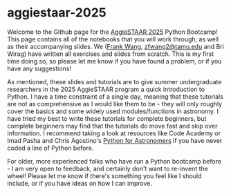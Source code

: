 # aggiestaar-2025
Welcome to the Github page for the [AggieSTAAR 2025](https://instrumentation.tamu.edu/aggiestaar/) Python Bootcamp! This page contains all of the notebooks that you will work through, as well as their accompanying slides. We ([Frank Wang](tx.ag/zfwang), [zfwang2@tamu.edu](zfwang2@tamu.edu) and Bri Wirag) have written all exercises and slides from scratch. This is my first time doing so, so please let me know if you have found a problem, or if you have any suggestions!

As mentioned, these slides and tutorials are to give summer undergraduate researchers in the 2025 AggieSTAAR program a quick introduction to Python. I have a time constraint of a single day, meaning that these tutorials are not as comprehensive as I would like them to be - they will only roughly cover the basics and some widely used modules/functions in astronomy. I have tried my best to write these tutorials for complete beginners, but complete beginners may find that the tutorials do move fast and skip over information. I recommend taking a look at resources like Code Academy or Imad Pasha and Chris Agostino's [Python for Astronomers](https://prappleizer.github.io/textbook.pdf) if you have never coded a line of Python before. 

For older, more experienced folks who have run a Python bootcamp before - I am very open to feedback, and certainly don't want to re-invent the wheel! Please let me know if there's something you feel like I should include, or if you have ideas on how I can improve. 
